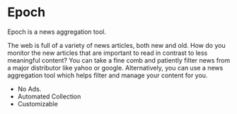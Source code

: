 # Epoch

Epoch is a news aggregation tool. 

The web is full of a variety of news articles, both new and old. How do you monitor the new articles that are important to read in contrast to less meaningful content? You can take a fine comb and patiently filter news from a major distributor like yahoo or google. Alternatively, you can use a news aggregation tool which helps filter and manage your content for you.

- No Ads.
- Automated Collection
- Customizable
